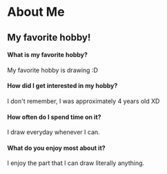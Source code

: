 # About Me
## My favorite hobby!

#### What is my favorite hobby?
My favorite hobby is drawing :D
#### How did I get interested in my hobby?
I don't remember, I was approximately 4 years old XD
#### How often do I spend time on it?
I draw everyday whenever I can.
#### What do you enjoy most about it?
I enjoy the part that I can draw literally anything.
